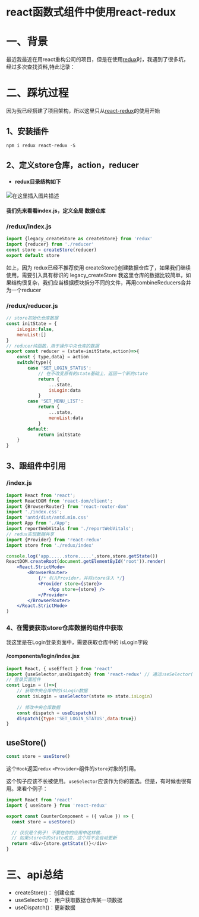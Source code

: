 # react函数式组件中使用react-redux

# 一、背景

最近我最近在用react重构公司的项目，但是在使用[redux](https://so.csdn.net/so/search?q=redux&spm=1001.2101.3001.7020)时，我遇到了很多坑，经过多次查找资料,特此记录：

# 二、踩坑过程

因为我已经搭建了项目架构，所以这里只从[react-redux](https://so.csdn.net/so/search?q=react-redux&spm=1001.2101.3001.7020)的使用开始

## 1、安装插件

```
npm i redux react-redux -S
```

## 2、定义store仓库，action，reducer

- #### redux目录结构如下

![在这里插入图片描述](https://img-blog.csdnimg.cn/cb13bd7b7dc242ffaa2274e8fe962be4.png)

#### 我们先来看看index.js，定义全局 数据仓库

### /redux/index.js

```js
import {legacy_createStore as createStore} from 'redux'
import {reducer} from './reducer'
const store = createStore(reducer)
export default store

```

如上，因为 redux已经不推荐使用 createStore()创建数据仓库了，如果我们继续使用，需要引入具有标识的 legacy_createStore
我这里仓库的数据比较简单，如果结构很复杂，我们应当根据模块拆分不同的文件，再用combineReducers合并为一个reducer

### /redux/reducer.js

```js
// store初始化仓库数据
const initState = {
    isLogin:false,
    menuList:[]
}
// reducer纯函数，用于操作中央仓库的数据
export const reducer = (state=initState,action)=>{
    const { type,data} = action
    switch(type){
        case 'SET_LOGIN_STATUS':
        	// 在不改变原有的state基础上，返回一个新的state
            return {
                ...state,
                isLogin:data
            }
        case 'SET_MENU_LIST':
            return {
                ...state,
                menuList:data
            }
        default:
            return initState    
    }
}

```

## 3、跟组件中引用

### /index.js

```jsx
import React from 'react';
import ReactDOM from 'react-dom/client';
import {BrowserRouter} from 'react-router-dom'
import './index.css';
import 'antd/dist/antd.min.css'
import App from './App';
import reportWebVitals from './reportWebVitals';
// redux实现数据共享
import {Provider} from 'react-redux'
import store from './redux/index'

console.log('app......store.....',store,store.getState())
ReactDOM.createRoot(document.getElementById('root')).render(
    <React.StrictMode>
        <BrowserRouter>
        	{/* 引入Provider，并将store注入 */}
            <Provider store={store}>
                <App store={store} />
            </Provider>
        </BrowserRouter>
    </React.StrictMode>
)

```

### 4、在需要获取store仓库数据的组件中获取

我这里是在Login登录页面中，需要获取仓库中的 isLogin字段

#### /components/login/index.jsx

```jsx
import React, { useEffect } from 'react'
import {useSelector,useDispatch} from 'react-redux'	// 通过useSelector(callback)获取store数据
// 登录页面组件
const Login = ()=>{
	// 获取中央仓库中的isLogin数据
	const isLogin = useSelector(state => state.isLogin)
	
	// 修改中央仓库数据
	const dispatch = useDispatch()
	dispatch({type:'SET_LOGIN_STATUS',data:true})
}

```

## useStore()



```js
const store = useStore()
```

这个`Hook`返回`redux` `<Provider>`组件的`store`对象的引用。

这个钩子应该不长被使用。`useSelector`应该作为你的首选。但是，有时候也很有用。来看个例子：

```js
import React from 'react'
import { useStore } from 'react-redux'

export const CounterComponent = ({ value }) => {
  const store = useStore()

  // 仅仅是个例子! 不要在你的应用中这样做.
  // 如果store中的state改变，这个将不会自动更新
  return <div>{store.getState()}</div>
}


```



# 三、api总结

- createStore()： 创建仓库
- useSelector()： 用户获取数据仓库某一项数据
- useDispatch()：更新数据